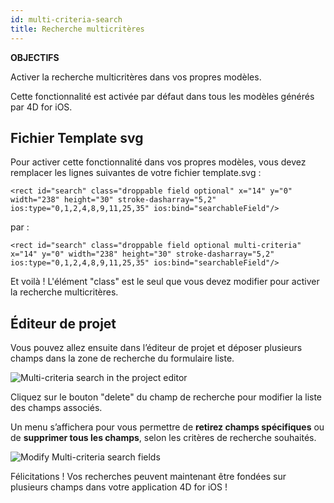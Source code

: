 ```yaml
---
id: multi-criteria-search
title: Recherche multicritères
---
```

<div class = "objectives"> 

**OBJECTIFS**

Activer la recherche multicritères dans vos propres modèles.</div> 

Cette fonctionnalité est activée par défaut dans tous les modèles générés par 4D for iOS.

## Fichier Template svg

Pour activer cette fonctionnalité dans vos propres modèles, vous devez remplacer les lignes suivantes de votre fichier template.svg :

    <rect id="search" class="droppable field optional" x="14" y="0" width="238" height="30" stroke-dasharray="5,2" ios:type="0,1,2,4,8,9,11,25,35" ios:bind="searchableField"/>
    
    

par :

    <rect id="search" class="droppable field optional multi-criteria" x="14" y="0" width="238" height="30" stroke-dasharray="5,2" ios:type="0,1,2,4,8,9,11,25,35" ios:bind="searchableField"/>
    
    

Et voilà ! L'élément "class" est le seul que vous devez modifier pour activer la recherche multicritères.

## Éditeur de projet

Vous pouvez allez ensuite dans l’éditeur de projet et déposer plusieurs champs dans la zone de recherche du formulaire liste.

![Multi-criteria search in the project editor](assets/en/multi-criteria-search/multi-criteria-search-forms-section.png)

Cliquez sur le bouton "delete" du champ de recherche pour modifier la liste des champs associés.

Un menu s’affichera pour vous permettre de **retirez champs spécifiques** ou de **supprimer tous les champs**, selon les critères de recherche souhaités.

![Modify Multi-criteria search fields](assets/en/multi-criteria-search/multi-criteria-search-forms-section-remove-fields.png)

Félicitations ! Vos recherches peuvent maintenant être fondées sur plusieurs champs dans votre application 4D for iOS !